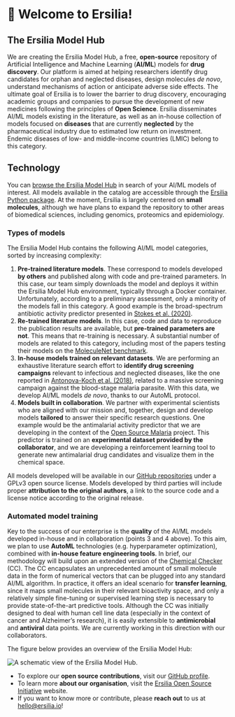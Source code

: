 # 🤗 Welcome to Ersilia!

## The Ersilia Model Hub

We are creating the Ersilia Model Hub, a free, **open-source** repository of Artificial Intelligence and Machine Learning (**AI/ML**) models for **drug discovery**. Our platform is aimed at helping researchers identify drug candidates for orphan and neglected diseases, design molecules _de novo_, understand mechanisms of action or anticipate adverse side effects. The ultimate goal of Ersilia is to lower the barrier to drug discovery, encouraging academic groups and companies to pursue the development of new medicines following the principles of **Open Science**. Ersilia disseminates AI/ML models existing in the literature, as well as an in-house collection of models focused on **diseases** that are currently **neglected** by the pharmaceutical industry due to estimated low return on investment. Endemic diseases of low- and middle-income countries (LMIC) belong to this category.

## Technology

You can [browse the Ersilia Model Hub](https://ersilia.io/model-hub) in search of your AI/ML models of interest. All models available in the catalog are accessible through the [Ersilia Python package](https://github.com/ersilia-os/ersilia). At the moment, Ersilia is largely centered on **small molecules**, although we have plans to expand the repository to other areas of biomedical sciences, including genomics, proteomics and epidemiology.

### **Types of models**

The Ersilia Model Hub contains the following AI/ML model categories, sorted by increasing complexity:

1. **Pre-trained literature models**. These correspond to models developed **by others** and published along with code and pre-trained parameters. In this case, our team simply downloads the model and deploys it within the Ersilia Model Hub environment, typically through a Docker container. Unfortunately, according to a preliminary assessment, only a minority of the models fall in this category. A good example is the broad-spectrum antibiotic activity predictor presented in [Stokes et al. (2020)](https://pubmed.ncbi.nlm.nih.gov/32084340/).
2. **Re-trained literature models**. In this case, code and data to reproduce the publication results are available, but **pre-trained parameters are not**. This means that re-training is necessary. A substantial number of models are related to this category, including most of the papers testing their models on the [MoleculeNet benchmark](https://pubs.rsc.org/en/content/articlelanding/2018/sc/c7sc02664a).
3. **In-house models trained on relevant datasets**. We are performing an exhaustive literature search effort to **identify drug screening campaigns** relevant to infectious and neglected diseases, like the one reported in [Antonova-Koch et al. (2018)](https://www.science.org/doi/10.1126/science.aat9446), related to a massive screening campaign against the blood-stage malaria parasite. With this data, we develop AI/ML models _de novo_, thanks to our AutoML protocol.
4. **Models built in collaboration**. We partner with experimental scientists who are aligned with our mission and, together, design and develop models **tailored** to answer their specific research questions. One example would be the antimalarial activity predictor that we are developing in the context of the [Open Source Malaria](http://opensourcemalaria.org) project. This predictor is trained on an **experimental dataset provided by the collaborator**, and we are developing a reinforcement learning tool to generate new antimalarial drug candidates and visualize them in the chemical space.

All models developed will be available in our [GitHub repositories](https://github.com/ersilia-os/) under a GPLv3 open source license. Models developed by third parties will include proper **attribution to the original authors**, a link to the source code and a license notice according to the original release.

### Automated model training

Key to the success of our enterprise is the **quality** of the AI/ML models developed in-house and in collaboration (points 3 and 4 above). To this aim, we plan to use **AutoML** technologies (e.g. hyperparameter optimization), combined with **in-house feature engineering tools**. In brief, our methodology will build upon an extended version of the [Chemical Checker](https://bioactivitysignatures.org) (CC). The CC encapsulates an unprecedented amount of small molecule data in the form of numerical vectors that can be plugged into any standard AI/ML algorithm. In practice, it offers an ideal scenario for **transfer learning**, since it maps small molecules in their relevant bioactivity space, and only a relatively simple fine-tuning or supervised learning step is necessary to provide state-of-the-art predictive tools. Although the CC was initially designed to deal with human cell line data (especially in the context of cancer and Alzheimer’s research), it is easily extensible to **antimicrobial** and **antiviral** data points. We are currently working in this direction with our collaborators.

The figure below provides an overview of the Ersilia Model Hub:

![A schematic view of the Ersilia Model Hub.](<.gitbook/assets/Ersilia\_Hub-02 (1).png>)

* To explore our **open source contributions**, visit our [GitHub profile](https://github.com/ersilia-os/).
* To learn more **about our organisation**, visit the [Ersilia Open Source Initiative](https://ersilia.io) website.
* If you want to know more or contribute, please **reach out** to us at [hello@ersilia.io](mailto:hello@ersilia.io)!
